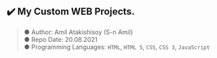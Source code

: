 ## ✔️ My Custom WEB Projects.

> ● Author: Amil Atakishisoy (S-n Amil)<br>
> ● Repo Date: 20.08.2021<br>
> ● Programming Languages: `HTML`, `HTML 5`, `CSS`, `CSS 3`, `JavaScript`
